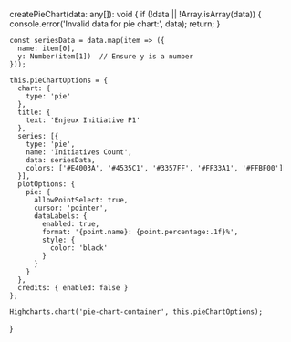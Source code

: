 createPieChart(data: any[]): void {
    if (!data || !Array.isArray(data)) {
      console.error('Invalid data for pie chart:', data);
      return;
    }
  
    const seriesData = data.map(item => ({
      name: item[0],
      y: Number(item[1])  // Ensure y is a number
    }));
  
    this.pieChartOptions = {
      chart: {
        type: 'pie'
      },
      title: {
        text: 'Enjeux Initiative P1'
      },
      series: [{
        type: 'pie',
        name: 'Initiatives Count',
        data: seriesData,
        colors: ['#E4003A', '#4535C1', '#3357FF', '#FF33A1', '#FFBF00']
      }],
      plotOptions: {
        pie: {
          allowPointSelect: true,
          cursor: 'pointer',
          dataLabels: {
            enabled: true,
            format: '{point.name}: {point.percentage:.1f}%',
            style: {
              color: 'black'
            }
          }
        }
      },
      credits: { enabled: false }
    };
  
    Highcharts.chart('pie-chart-container', this.pieChartOptions);
  }
